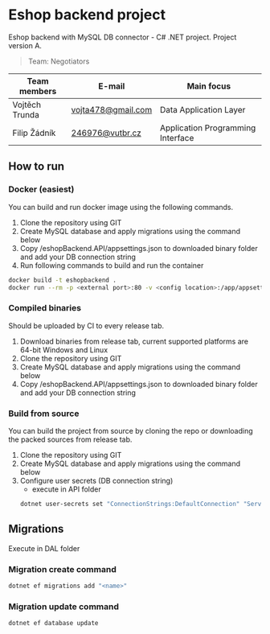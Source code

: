 # Eshop backend project
Eshop backend with MySQL DB connector - C# .NET project. Project version A.

> Team: Negotiators

| Team members   | E-mail             | Main focus                        |
|----------------|--------------------|-----------------------------------|
| Vojtěch Trunda | vojta478@gmail.com | Data Application Layer            |
| Filip Žádník   | 246976@vutbr.cz    | Application Programming Interface |

## How to run
### Docker (easiest)
You can build and run docker image using the following commands.
1. Clone the repository using GIT
2. Create MySQL database and apply migrations using the command below
3. Copy /eshopBackend.API/appsettings.json to downloaded binary folder and add your DB connection string
4. Run following commands to build and run the container
```bash
docker build -t eshopbackend .
docker run --rm -p <external port>:80 -v <config location>:/app/appsettings.json eshopbackend
```

### Compiled binaries
Should be uploaded by CI to every release tab.
1. Download binaries from release tab, current supported platforms are 64-bit Windows and Linux
2. Clone the repository using GIT
3. Create MySQL database and apply migrations using the command below
4. Copy /eshopBackend.API/appsettings.json to downloaded binary folder and add your DB connection string

### Build from source
You can build the project from source by cloning the repo or downloading the packed sources from release tab.
1. Clone the repository using GIT
2. Create MySQL database and apply migrations using the command below
3. Configure user secrets (DB connection string)
   - execute in API folder
    ```bash
    dotnet user-secrets set "ConnectionStrings:DefaultConnection" "Server=localhost;Database=eshopBackend;User Id=eshopBackend;Password=secret;"
    ```

## Migrations
Execute in DAL folder

### Migration create command
```bash
dotnet ef migrations add "<name>"
```

### Migration update command
```bash
dotnet ef database update
```